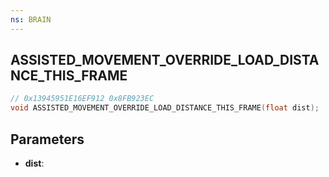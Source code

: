 ```yaml
---
ns: BRAIN
---
```

## ASSISTED_MOVEMENT_OVERRIDE_LOAD_DISTANCE_THIS_FRAME

```c
// 0x13945951E16EF912 0x8FB923EC
void ASSISTED_MOVEMENT_OVERRIDE_LOAD_DISTANCE_THIS_FRAME(float dist);
```


## Parameters
* **dist**: 

